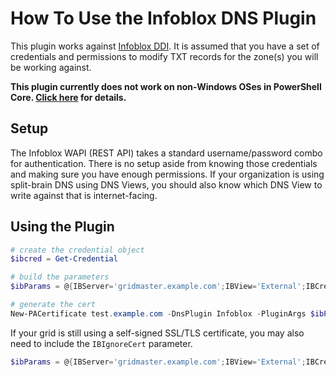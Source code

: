 # How To Use the Infoblox DNS Plugin

This plugin works against [Infoblox DDI](https://www.infoblox.com/products/ddi/). It is assumed that you have a set of credentials and permissions to modify TXT records for the zone(s) you will be working against.

**This plugin currently does not work on non-Windows OSes in PowerShell Core. [Click here](https://github.com/rmbolger/Posh-ACME/wiki/List-of-Supported-DNS-Providers) for details.**

## Setup

The Infoblox WAPI (REST API) takes a standard username/password combo for authentication. There is no setup aside from knowing those credentials and making sure you have enough permissions. If your organization is using split-brain DNS using DNS Views, you should also know which DNS View to write against that is internet-facing.

## Using the Plugin

```powershell
# create the credential object
$ibcred = Get-Credential

# build the parameters
$ibParams = @{IBServer='gridmaster.example.com';IBView='External';IBCred=$ibcred}

# generate the cert
New-PACertificate test.example.com -DnsPlugin Infoblox -PluginArgs $ibParams
```

If your grid is still using a self-signed SSL/TLS certificate, you may also need to include the `IBIgnoreCert` parameter.

```powershell
$ibParams = @{IBServer='gridmaster.example.com';IBView='External';IBCred=$ibcred;IBIgnoreCert=$true}
```
